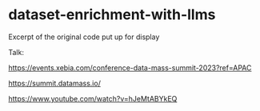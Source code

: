# dataset-enrichment-with-llms
 Excerpt of the original code put up for display

Talk:

https://events.xebia.com/conference-data-mass-summit-2023?ref=APAC

https://summit.datamass.io/

https://www.youtube.com/watch?v=hJeMtABYkEQ
